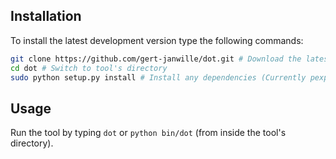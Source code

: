 ## Installation

To install the latest development version type the following commands:

```bash
git clone https://github.com/gert-janwille/dot.git # Download the latest revision
cd dot # Switch to tool's directory
sudo python setup.py install # Install any dependencies (Currently pexpect)
```

## Usage

Run the tool by typing `dot` or `python bin/dot` (from inside the tool's directory).
